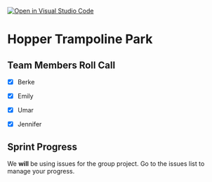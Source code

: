 [![Open in Visual Studio Code](https://classroom.github.com/assets/open-in-vscode-c66648af7eb3fe8bc4f294546bfd86ef473780cde1dea487d3c4ff354943c9ae.svg)](https://classroom.github.com/online_ide?assignment_repo_id=8035947&assignment_repo_type=AssignmentRepo)

# Hopper Trampoline Park

## Team Members Roll Call


- [X] Berke
- [x] Emily
- [x] Umar
- [x] Jennifer


## Sprint Progress

We **will** be using issues for the group project. Go to the issues list to manage your progress.
